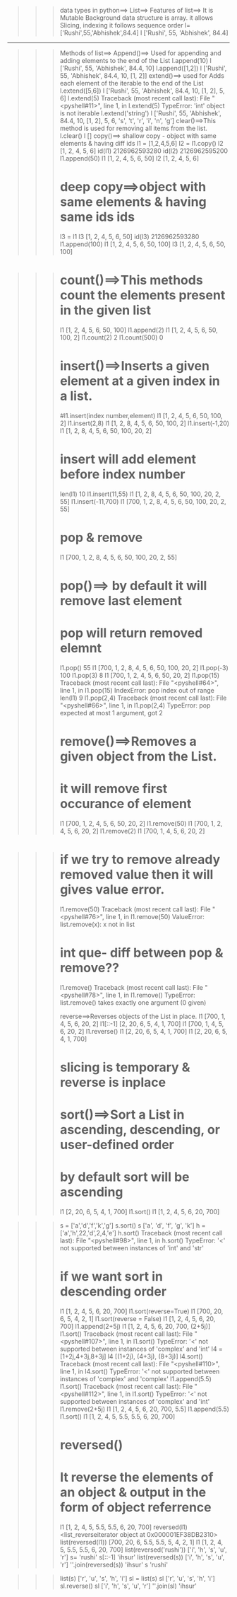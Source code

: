 >>> data types in python==>
>>> List==>
>>>Features of list==>
>>> It is Mutable
>>>Background data structure is array.
>>> it allows Slicing, indexing 
>>>it follows sequence order
>>> l= ['Rushi',55,'Abhishek',84.4]
>>> l
['Rushi', 55, 'Abhishek', 84.4]
------------------------------------------------------
>>>Methods of list==>
>>>Append()==> Used for appending and adding elements to the end of the List
>>> l.append(10)
>>> l
['Rushi', 55, 'Abhishek', 84.4, 10]
>>> l.append([1,2])
>>> l
['Rushi', 55, 'Abhishek', 84.4, 10, [1, 2]]
>>>extend()==> used for Adds each element of the iterable to the end of the List
>>> l.extend([5,6])
>>> l
['Rushi', 55, 'Abhishek', 84.4, 10, [1, 2], 5, 6]
>>> l.extend(5)
Traceback (most recent call last):
  File "<pyshell#11>", line 1, in <module>
    l.extend(5)
TypeError: 'int' object is not iterable
>>> l.extend('string')
>>> l
['Rushi', 55, 'Abhishek', 84.4, 10, [1, 2], 5, 6, 's', 't', 'r', 'i', 'n', 'g']
>>>clear()==>This method is used for removing all items from the list. 
>>> l.clear()
>>> l
[]
>>> copy()==>
>>>shallow copy - object with same elements & having diff ids
>>> l1 = [1,2,4,5,6]
>>> l2 = l1.copy()
>>> l2
[1, 2, 4, 5, 6]
>>> id(l1)
2126962593280
>>> id(l2)
2126962595200
>>> l1.append(50)
>>> l1
[1, 2, 4, 5, 6, 50]
>>> l2
[1, 2, 4, 5, 6]
>>> # deep copy==>object with same elements & having same ids ids
>>> l3 = l1
>>> l3
[1, 2, 4, 5, 6, 50]
>>> id(l3)
2126962593280
>>> l1.append(100)
>>> l1
[1, 2, 4, 5, 6, 50, 100]
>>> l3
[1, 2, 4, 5, 6, 50, 100]
 
>>> # count()==>This methods count the elements present in the given list
>>> l1
[1, 2, 4, 5, 6, 50, 100]
>>> l1.append(2)
>>> l1
[1, 2, 4, 5, 6, 50, 100, 2]
>>> l1.count(2)
2
>>> l1.count(500)
0
>>> # insert()==>Inserts a given element at a given index in a list.
>>> #l1.insert(index number,element)
>>> l1
[1, 2, 4, 5, 6, 50, 100, 2]
>>> l1.insert(2,8)
>>> l1
[1, 2, 8, 4, 5, 6, 50, 100, 2]
>>> l1.insert(-1,20)
>>> l1
[1, 2, 8, 4, 5, 6, 50, 100, 20, 2]
>>> # insert will add element before index number
>>> len(l1)
10
>>> l1.insert(11,55)
>>> l1
[1, 2, 8, 4, 5, 6, 50, 100, 20, 2, 55]
>>> l1.insert(-11,700)
>>> l1
[700, 1, 2, 8, 4, 5, 6, 50, 100, 20, 2, 55]
>>> # pop & remove
>>> l1
[700, 1, 2, 8, 4, 5, 6, 50, 100, 20, 2, 55]
>>> # pop()==> by default it will remove last element
>>> # pop will return removed elemnt
>>> l1.pop()
55
>>> l1
[700, 1, 2, 8, 4, 5, 6, 50, 100, 20, 2]
>>> l1.pop(-3)
100
>>> l1.pop(3)
8
>>> l1
[700, 1, 2, 4, 5, 6, 50, 20, 2]
>>> l1.pop(15)
Traceback (most recent call last):
  File "<pyshell#64>", line 1, in <module>
    l1.pop(15)
IndexError: pop index out of range
>>> len(l1)
9
>>> l1.pop(2,4)
Traceback (most recent call last):
  File "<pyshell#66>", line 1, in <module>
    l1.pop(2,4)
TypeError: pop expected at most 1 argument, got 2
>>> 
>>> # remove()==>Removes a given object from the List. 
>>> # it will remove first occurance of element
>>> l1
[700, 1, 2, 4, 5, 6, 50, 20, 2]
>>> l1.remove(50)
>>> l1
[700, 1, 2, 4, 5, 6, 20, 2]
>>> l1.remove(2)
>>> l1
[700, 1, 4, 5, 6, 20, 2]

>>> # if we try to remove already removed value then it will gives value error.
>>> l1.remove(50)
Traceback (most recent call last):
  File "<pyshell#76>", line 1, in <module>
    l1.remove(50)
ValueError: list.remove(x): x not in list
>>> # int que- diff between pop & remove??
>>> l1.remove()
Traceback (most recent call last):
  File "<pyshell#78>", line 1, in <module>
    l1.remove()
TypeError: list.remove() takes exactly one argument (0 given)
>>> 
>>>  reverse==>Reverses objects of the List in place.
>>> l1
[700, 1, 4, 5, 6, 20, 2]
>>> l1[::-1]
[2, 20, 6, 5, 4, 1, 700]
>>> l1
[700, 1, 4, 5, 6, 20, 2]
>>> l1.reverse()
>>> l1
[2, 20, 6, 5, 4, 1, 700]
>>> l1
[2, 20, 6, 5, 4, 1, 700]
>>> # slicing is temporary & reverse is inplace
>>> 
>>> # sort()==>Sort a List in ascending, descending, or user-defined order
>>> # by default sort will be ascending
>>> l1
[2, 20, 6, 5, 4, 1, 700]
>>> l1.sort()
>>> l1
[1, 2, 4, 5, 6, 20, 700]

>>> s = ['a','d','f','k','g']
>>> s.sort()
>>> s
['a', 'd', 'f', 'g', 'k']
>>> h = ['a','h',22,'d',2,4,'e']
>>> h.sort()
Traceback (most recent call last):
  File "<pyshell#98>", line 1, in <module>
    h.sort()
TypeError: '<' not supported between instances of 'int' and 'str'
>>> # if we want sort in descending order
>>> l1
[1, 2, 4, 5, 6, 20, 700]
>>> l1.sort(reverse=True)
>>> l1
[700, 20, 6, 5, 4, 2, 1]
>>> l1.sort(reverse = False)
>>> l1
[1, 2, 4, 5, 6, 20, 700]
>>> l1.append(2+5j)
>>> l1
[1, 2, 4, 5, 6, 20, 700, (2+5j)]
>>> l1.sort()
Traceback (most recent call last):
  File "<pyshell#107>", line 1, in <module>
    l1.sort()
TypeError: '<' not supported between instances of 'complex' and 'int'
>>> l4 = [1+2j,4+3j,8+3j]
>>> l4
[(1+2j), (4+3j), (8+3j)]
>>> l4.sort()
Traceback (most recent call last):
  File "<pyshell#110>", line 1, in <module>
    l4.sort()
TypeError: '<' not supported between instances of 'complex' and 'complex'
>>> l1.append(5.5)
>>> l1.sort()
Traceback (most recent call last):
  File "<pyshell#112>", line 1, in <module>
    l1.sort()
TypeError: '<' not supported between instances of 'complex' and 'int'
>>> l1.remove(2+5j)
>>> l1
[1, 2, 4, 5, 6, 20, 700, 5.5]
>>> l1.append(5.5)
>>> l1.sort()
>>> l1
[1, 2, 4, 5, 5.5, 5.5, 6, 20, 700]
>>> 
>>> # reversed()
>>> # It reverse the elements of an object & output in the form of object referrence
>>> l1
[1, 2, 4, 5, 5.5, 5.5, 6, 20, 700]
>>> reversed(l1)
<list_reverseiterator object at 0x000001EF38DB2310>
>>> list(reversed(l1))
[700, 20, 6, 5.5, 5.5, 5, 4, 2, 1]
>>> l1
[1, 2, 4, 5, 5.5, 5.5, 6, 20, 700]
>>> list(reversed('rushi'))
['i', 'h', 's', 'u', 'r']
>>> s= 'rushi'
>>> s[::-1]
'ihsur'
>>> list(reversed(s))
['i', 'h', 's', 'u', 'r']
>>> ''.join(reversed(s))
'ihsur'
>>> s
'rushi'

>>> list(s)
['r', 'u', 's', 'h', 'i']
>>> sl = list(s)
>>> sl
['r', 'u', 's', 'h', 'i']
>>> sl.reverse()
>>> sl
['i', 'h', 's', 'u', 'r']
>>> ''.join(sl)
'ihsur'
>>> 
